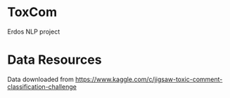 # ToxCom
 Erdos NLP project


# Data Resources
Data downloaded from 
https://www.kaggle.com/c/jigsaw-toxic-comment-classification-challenge
